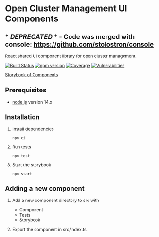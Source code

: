[comment]: # ( Copyright Contributors to the Open Cluster Management project )

# Open Cluster Management UI Components

## * *DEPRECATED* * - Code was merged with console: https://github.com/stolostron/console
React shared UI component library for open cluster management.

[![Build Status](https://travis-ci.com/stolostron/ui-components.svg?branch=main)](https://travis-ci.com/stolostron/ui-components)
[![npm version](https://badge.fury.io/js/%40stolostron%2Fui-components.svg)](https://badge.fury.io/js/%40stolostron%2Fui-components)
[![Coverage](https://sonarcloud.io/api/project_badges/measure?project=open-cluster-management_ui-components&metric=coverage&token=64149a11d78bff9de4105c800b8ec2219dae4ea4)](https://sonarcloud.io/dashboard?id=open-cluster-management_ui-components)
[![Vulnerabilities](https://sonarcloud.io/api/project_badges/measure?project=open-cluster-management_ui-components&metric=vulnerabilities&token=64149a11d78bff9de4105c800b8ec2219dae4ea4)](https://sonarcloud.io/dashboard?id=open-cluster-management_ui-components)

[Storybook of Components](https://stolostron.github.io/ui-components/index.html)

## Prerequisites

- [node.js](https://nodejs.org/) version 14.x

## Installation

1. Install dependencies

   ```
   npm ci
   ```

2. Run tests

   ```
   npm test
   ```

3. Start the storybook

   ```
   npm start
   ```

## Adding a new component

1. Add a new component directory to src with

      - Component
      - Tests
      - Storybook

2. Export the component in src/index.ts
